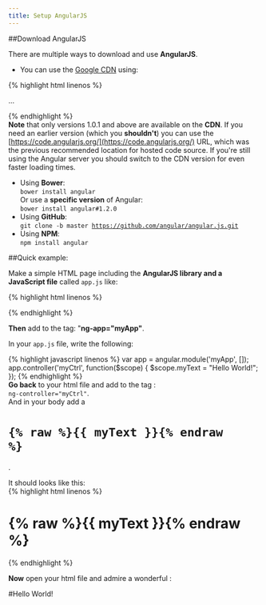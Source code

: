 ```yaml
---
title: Setup AngularJS
---
```

##Download AngularJS  

There are multiple ways to download and use **AngularJS**.  

- You can use the [Google CDN](https://developers.google.com/speed/libraries/#angularjs) using:  

{% highlight html linenos %}

<!DOCTYPE HTML>
<html ng-app="myApp">
    <head>
        <title>AngularJS App</title>
        <script src="https://ajax.googleapis.com/ajax/libs/angularjs/1.5.8/angular.min.js"></script>
    </head>
    <body>
    ...
    </body>
</html>

{% endhighlight %}  
**Note** that only versions 1.0.1 and above are available on the **CDN**. If you need an earlier version (which you **shouldn't**) you can use the [https://code.angularjs.org/](https://code.angularjs.org/) URL, which was the previous recommended location for hosted code source. If you're still using the Angular server you should switch to the CDN version for even faster loading times.

- Using **Bower**:  
<code>bower install angular</code>  
Or use a **specific version** of Angular:  
<code>bower install angular#1.2.0</code>
- Using **GitHub**:  
<code>git clone -b master https://github.com/angular/angular.js.git</code>
- Using **NPM**:  
<code>npm install angular</code>  

##Quick example:  

Make a simple HTML page including the **AngularJS library and a JavaScript file** called <code>app.js</code> like:  

{% highlight html linenos %}
<!DOCTYPE HTML>
<html>
    <head>
        <title>Simple App</title>
        <script src="https://ajax.googleapis.com/ajax/libs/angularjs/1.5.8/angular.min.js"></script>
        <script src="app.js"></script>
    </head>
    <body>
    </body>
</html>
{% endhighlight %}  

**Then** add to the <code><html></code> tag: "**ng-app="myApp"**.  

In your <code>app.js</code> file, write the following:  

{% highlight javascript linenos %}
var app = angular.module('myApp', []);
app.controller('myCtrl', function($scope) {
    $scope.myText = "Hello World!";
});
{% endhighlight %}  
**Go back** to your html file and add to the <code><body></code> tag :  
<code>ng-controller="myCtrl"</code>.  
And in your body add a <code><h1>{% raw %}{{ myText }}{% endraw %}</h1></code>.  

It should looks like this:  
{% highlight html linenos %}
<!DOCTYPE HTML>
<html>
    <head>
        <title>Simple App</title>
        <script src="https://ajax.googleapis.com/ajax/libs/angularjs/1.5.8/angular.min.js"></script>
        <script src="app.js"></script>
    </head>
    <body ng-controller="myCtrl">
        <h1>{% raw %}{{ myText }}{% endraw %}</h1>
    </body>
</html>
{% endhighlight %}  

**Now** open your html file and admire a wonderful :  

#Hello World!
